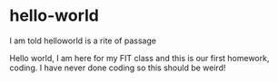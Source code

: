 # hello-world
I am told helloworld is a rite of passage

Hello world, I am here for my FIT class and this is our first homework, coding. I have never done coding so this should be weird!
